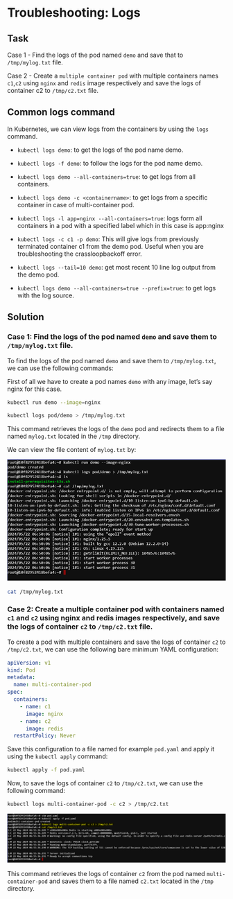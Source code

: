# Troubleshooting: Logs

## Task
Case 1 - Find the logs of the pod named `demo` and save that to `/tmp/mylog.txt` file.

Case 2 - Create a `multiple container pod` with multiple containers names `c1`,`c2` using `nginx` and `redis` image respectively and save the logs of container c2 to `/tmp/c2.txt` file.

## Common logs command

In Kubernetes, we can view logs from the containers by using the `logs` command.

- `kubectl logs demo`: to get the logs of the pod name demo.
- `kubectl logs -f demo`: to follow the logs for the pod name demo.
- `kubectl logs demo --all-containers=true`: to get logs from all containers.
- `kubectl logs demo -c <containername>`: to get logs from a specific container in case of multi-container pod.

- `kubectl logs -l app=nginx --all-containers=true`: logs form all containers in a pod with a specified label which in this case is app:nginx

- `kubectl logs -c c1 -p demo`: This will give logs from previously terminated container c1 from the demo pod. Useful when you are troubleshooting the crassloopbackoff error.

- `kubectl logs --tail=10 demo`: get most recent 10 line log output from the demo pod.

- `kubectl logs demo --all-containers=true --prefix=true`: to get logs with the log source.

## Solution

### Case 1: Find the logs of the pod named `demo` and save them to `/tmp/mylog.txt` file.

To find the logs of the pod named `demo` and save them to `/tmp/mylog.txt`, we can use the following commands:

First of all we have to create a pod  names `demo` with any image, let’s say nginx for this case.

```sh
kubectl run demo --image=nginx
```

```sh
kubectl logs pod/demo > /tmp/mylog.txt
```

This command retrieves the logs of the `demo` pod and redirects them to a file named `mylog.txt` located in the `/tmp` directory.

We can view the file content of `mylog.txt` by:

![case1](./image/nginx-logs.png)

```sh
cat /tmp/mylog.txt
```

### Case 2: Create a multiple container pod with containers named `c1` and `c2` using nginx and redis images respectively, and save the logs of container `c2` to `/tmp/c2.txt` file.

To create a pod with multiple containers and save the logs of container `c2` to `/tmp/c2.txt`, we can use the following bare minimum YAML configuration:

```yaml
apiVersion: v1
kind: Pod
metadata:
  name: multi-container-pod
spec:
  containers:
    - name: c1
      image: nginx
    - name: c2
      image: redis
  restartPolicy: Never
```

Save this configuration to a file named for example `pod.yaml` and apply it using the `kubectl apply` command:

```sh
kubectl apply -f pod.yaml
```

Now, to save the logs of container `c2` to `/tmp/c2.txt`, we can use the following command:

```sh
kubectl logs multi-container-pod -c c2 > /tmp/c2.txt
```

![](./image/case2.png)

This command retrieves the logs of container `c2` from the pod named `multi-container-pod` and saves them to a file named `c2.txt` located in the `/tmp` directory.